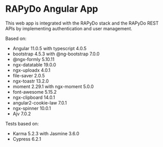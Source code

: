 # RAPyDo Angular App

This web app is integrated with the RAPyDo stack and the RAPyDo REST APIs by implementing authentication and user management.

Based on:

- Angular 11.0.5 with typescript 4.0.5
- bootstrap 4.5.3 with @ng-bootstrap 7.0.0
- @ngx-formly 5.10.11
- ngx-datatable 19.0.0
- ngx-uploadx 4.0.1
- file-saver 2.0.5
- ngx-toastr 13.2.0
- moment 2.29.1 with ngx-moment 5.0.0
- font-awesome 5.15.2
- ngx-clipboard 14.0.1
- angular2-cookie-law 7.0.1
- ngx-spinner 10.0.1
- Ajv 7.0.2

Tests based on:

- Karma 5.2.3 with Jasmine 3.6.0
- Cypress 6.2.1
